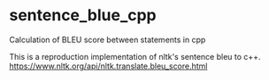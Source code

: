 # sentence_blue_cpp
Calculation of BLEU score between statements in cpp

This is a reproduction implementation of nltk's sentence bleu to c++.
https://www.nltk.org/api/nltk.translate.bleu_score.html
